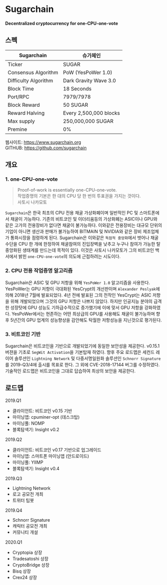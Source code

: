 # Sugarchain

#### Decentralized cryptocurrency for one-CPU-one-vote

## 스펙
|Sugarchain | 슈가체인 |
|---|---|
|Ticker | SUGAR|
|Consensus Algorithm | PoW (YesPoWer 1.0) |
|Difficulty Algorithm | Dark Gravity Wave 3.0 |
|Block Time | 18 Seconds |
|Port/RPC | 7979/7978 |
|Block Reward | 50 SUGAR |
|Reward Halving | Every 2,500,000 blocks |
|Max supply | 250,000,000 SUGAR |
|Premine | 0% |

웹사이트: https://www.sugarchain.org  
GITHUB: https://github.com/sugarchain  

## 개요

### 1. one-CPU-one-vote
> Proof-of-work is essentially one-CPU-one-vote.  
> 작업증명의 기본은 한 대의 CPU 당 한 번의 투표권을 가지는 것이다.  
> 사토시 나카모토

`Sugarchain`은 한국 최초의 CPU 전용 채굴 가상화폐이며 일반적인 PC 및 스마트폰에서 채굴이 가능하다. 기존의 비트코인 및 이더리움등의 가상화폐는 ASIC이나 GPU와 같은 고가의 전용장비가 없다면 채굴이 불가능하다. 이와같은 전용장비는 대규모 단위의 기업이 아니면 생산과 판매가 불가능하여 BITMAIN 및 NVIDIA와 같은 장비 제조업체가 통화시장을 점령하게 된다. Sugarchain은 이와같은 `독점적 중앙화`에서 벗어나 채굴수단을 CPU 한 개에 한정하여 채굴참여의 진입장벽을 낮추고 누구나 참여가 가능한 탈중앙화된 생태계를 만드는데 목적이 있다.  이것은 사토시 나카모토가 그의 비트코인 백서에서 밝힌 `one-CPU-one-vote`의 의도에 근접하려는 시도이다.

### 2. CPU 전용 작업증명 알고리즘

Sugarchain은 ASIC 및 GPU 저항을 위해 `YesPoWer 1.0` 알고리즘을 사용한다. YesPoWer는 GPU 저항이 극대화된 YesCrypt의 개선판이며 `Alexander Peslyak`에 의해 2018년 7월에 발표되었다. 4년 전에 발표된 그의 전작인 YesCrypt는 ASIC 저항을 위해 개발되었으며 그것의 GPU 저항은 나쁘지 않았다. 하지만 인공지능 분야의 급격한 성장탓에 GPU 성능도 기하급수적으로 증가했기에 이에 맞서 GPU 저항을 강화하였다. YesPoWer에서는 현존하는 어떤 최상급의 GPU를 사용해도 채굴이 불가능하며 향후 5년간의 GPU 업계의 성능향상을 감안해도 탁월한 저항성능을 지닌것으로 평가된다.

### 3. 비트코인 기반

Sugarchain은 비트코인을 기반으로 개발되었기에 동일한 보안성을 제공한다. v0.15.1 버젼을 기초로 `SegWit Activation`을 기본탑재 하였다. 향후 주요 로드맵은 세컨드 레이어 솔루션인 `Lightning Network` 및 다중서명일원화 솔루션인 `Schnorr Signature`를 2019-Q3/4에 출시를 목표로 한다. 그 외에 CVE-2018-17144 버그를 수정하였다. 기술적인 로드맵은 비트코인을 그대로 답습하여 최상의 보안을 제공한다.

## 로드맵

2019.Q1
 * 클라이언트: 비트코인 v0.15 기반
 * 마이닝앱: cpuminer-opt (데스크탑)
 * 마이닝풀: NOMP
 * 블록탐색기: Insight v0.2

2019.Q2
 * 클라이언트: 비트코인 v0.17 기반으로 업그레이드
 * 마이닝앱: 스마트폰 마이닝앱 (안드로이드)
 * 마이닝풀: YIIMP
 * 블록탐색기: Insight v0.4

2019.Q3
 * Lightning Network
 * 로고 공모전 개최
 * 트위터 팁봇

2019.Q4
 * Schnorr Signature
 * 캐릭터 공모전 개최
 * 커뮤니티 개설

2020.Q1
 * Cryptopia 상장
 * Tradesatoshi 상장
 * CryptoBridge 상장
 * Bisq 상장
 * Crex24 상장




















